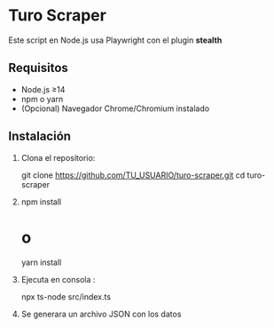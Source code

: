 # Turo Scraper

Este script en Node.js usa Playwright con el plugin **stealth** 

## Requisitos

- Node.js ≥14
- npm o yarn
- (Opcional) Navegador Chrome/Chromium instalado

## Instalación

1. Clona el repositorio:

   git clone https://github.com/TU_USUARIO/turo-scraper.git
   cd turo-scraper

2. npm install
   # o
   yarn install

3. Ejecuta en consola :

   npx ts-node src/index.ts

4. Se generara un archivo JSON con los datos